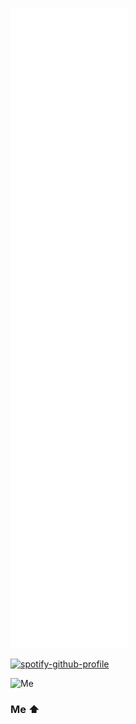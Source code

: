 ![Metrics](/github-metrics.svg)

[![spotify-github-profile](https://spotify-github-profile.vercel.app/api/view?uid=31tvn6y7tjpbzwvacw3iitologtq&cover_image=true&theme=default&bar_color=00ff00&bar_color_cover=true)](https://spotify-github-profile.vercel.app/api/view?uid=31tvn6y7tjpbzwvacw3iitologtq&redirect=true)
    
![Me](https://64.media.tumblr.com/d339fdb816b5f1313c83b5c3419802fe/3dd5af4664380a43-9a/s500x750/8a7ae425649480fc104aae9b2124082b297d88af.gifv)
### Me ⬆

